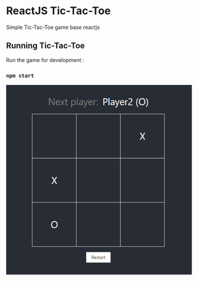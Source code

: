 # ReactJS Tic-Tac-Toe

Simple Tic-Tac-Toe game base reactjs

## Running Tic-Tac-Toe

Run the game for development :

### `npm start`

<p align="center">
<img src="/public/xo.png">
</p>
